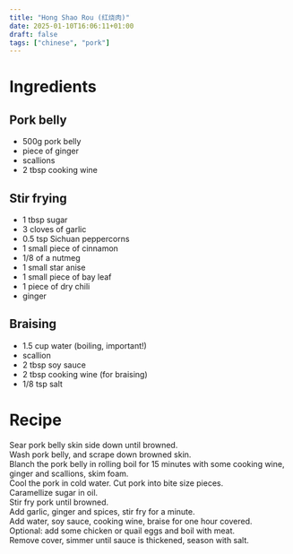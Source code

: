 ```yaml
---
title: "Hong Shao Rou (红烧肉)"
date: 2025-01-10T16:06:11+01:00
draft: false
tags: ["chinese", "pork"]
---
```


# Ingredients

## Pork belly
 - 500g pork belly
 - piece of ginger
 - scallions
 - 2 tbsp cooking wine

## Stir frying

 - 1 tbsp sugar
 - 3 cloves of garlic
 - 0.5 tsp Sichuan peppercorns
 - 1 small piece of cinnamon
 - 1/8 of a nutmeg
 - 1 small star anise
 - 1 small piece of bay leaf
 - 1 piece of dry chili
 - ginger

## Braising
 - 1.5 cup water (boiling, important!)
 - scallion
 - 2 tbsp soy sauce
 - 2 tbsp cooking wine (for braising)
 - 1/8 tsp salt

# Recipe

Sear pork belly skin side down until browned.  
Wash pork belly, and scrape down browned skin.  
Blanch the pork belly in rolling boil for 15 minutes with some cooking wine, ginger and scallions, skim foam.  
Cool the pork in cold water. Cut pork into bite size pieces.  
Caramellize sugar in oil.  
Stir fry pork until browned.  
Add garlic, ginger and spices, stir fry for a minute.  
Add water, soy sauce, cooking wine, braise for one hour covered.  
Optional: add some chicken or quail eggs and boil with meat.  
Remove cover, simmer until sauce is thickened, season with salt.
